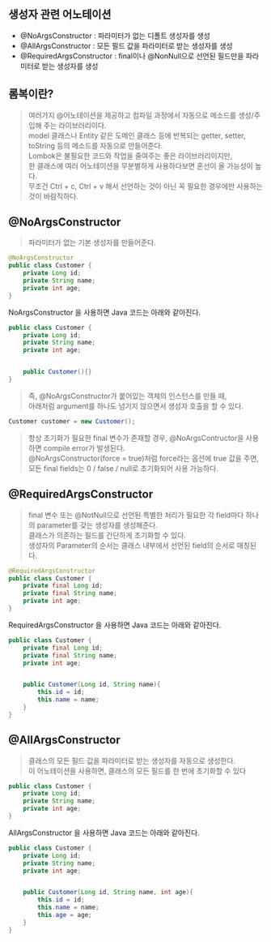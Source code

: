 ## 생성자 관련 어노테이션
* @NoArgsConstructor : 파라미터가 없는 디폴트 생성자를 생성
* @AllArgsConstructor : 모든 필드 값을 파라미터로 받는 생성자를 생성
* @RequiredArgsConstructor : final이나 @NonNull으로 선언된 필드만을 파라미터로 받는 생성자를 생성


## 롬복이란?
> 여러가지 @어노테이션을 제공하고 컴파일 과정에서 자동으로 메소드를 생성/주입해 주는 라이브러리이다. <br>
> model 클래스나 Entity 같은 도메인 클래스 등에 반복되는 getter, setter, toString 등의 메소드를 자동으로 만들어준다. <br>
> Lombok은 불필요한 코드와 작업을 줄여주는 좋은 라이브러리이지만, <br>
> 한 클래스에 여러 어노테이션을 무분별하게 사용하다보면 혼선이 올 가능성이 높다. <br>
> 무조건 Ctrl + c, Ctrl + v 해서 선언하는 것이 아닌 꼭 필요한 경우에만 사용하는 것이 바람직하다.

## @NoArgsConstructor
> 파라미터가 없는 기본 생성자를 만들어준다.

```java
@NoArgsConstructor
public class Customer {
    private Long id;
    private String name;
    private int age;
}
```

NoArgsConstructor 을 사용하면 Java 코드는 아래와 같아진다.

```java
public class Customer {
    private Long id;
    private String name;
    private int age;


    public Customer(){}
}
```


> 즉, @NoArgsConstructor가 붙어있는 객체의 인스턴스를 만들 때, <br>
> 아래처럼 argument를 하나도 넘기지 않으면서 생성자 호출을 할 수 있다.
```java
Customer customer = new Customer();
```

> 항상 초기화가 필요한 final 변수가 존재할 경우, @NoArgsContructor을 사용하면 compile error가 발생된다. <br>
> @NoArgsConstructor(force = true)처럼 force라는 옵션에 true 값을 주면, <br>
> 모든 final fields는 0 / false / null로 초기화되어 사용 가능하다.

## @RequiredArgsConstructor
> final 변수 또는 @NotNull으로 선언된 특별한 처리가 필요한 각 field마다 하나의 parameter를 갖는 생성자를 생성해준다. <br>
> 클래스가 의존하는 필드를 간단하게 초기화할 수 있다. <br>
> 생성자의 Parameter의 순서는 클래스 내부에서 선언된 field의 순서로 매칭된다.
```java
@RequiredArgsConstructor
public class Customer {
    private final Long id;
    private final String name;
    private int age;
}
```

RequiredArgsConstructor 을 사용하면 Java 코드는 아래와 같아진다.

```java
public class Customer {
    private final Long id;
    private final String name;
    private int age;


    public Customer(Long id, String name){
        this.id = id;
        this.name = name;
    }
}
```


## @AllArgsConstructor
> 클래스의 모든 필드 값을 파라미터로 받는 생성자를 자동으로 생성한다. <br>
> 이 어노테이션을 사용하면, 클래스의 모든 필드를 한 번에 초기화할 수 있다
```java
public class Customer {
    private Long id;
    private String name;
    private int age;
}
```

AllArgsConstructor 을 사용하면 Java 코드는 아래와 같아진다.

```java
public class Customer {
    private Long id;
    private String name;
    private int age;


    public Customer(Long id, String name, int age){
        this.id = id;
        this.name = name;
        this.age = age;
    }
}
```

